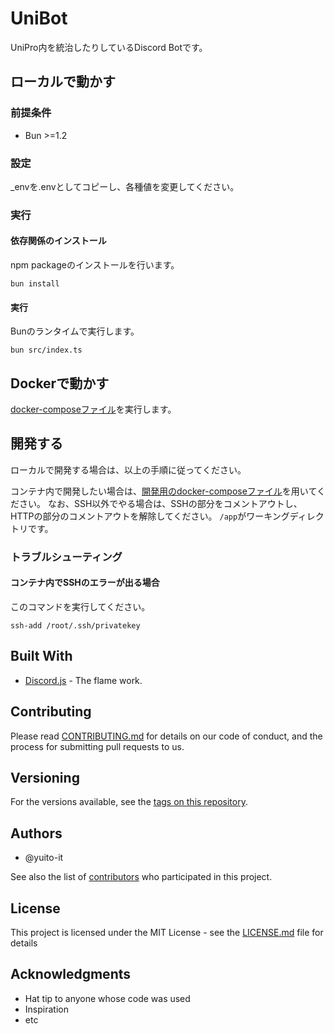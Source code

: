 # UniBot

UniPro内を統治したりしているDiscord Botです。

## ローカルで動かす

### 前提条件

- Bun >=1.2

### 設定

_envを.envとしてコピーし、各種値を変更してください。

### 実行

#### 依存関係のインストール

npm packageのインストールを行います。

```shell
bun install
```

#### 実行

Bunのランタイムで実行します。

```shell
bun src/index.ts
```

## Dockerで動かす

[docker-composeファイル](docker-compose.prod.yaml)を実行します。

## 開発する

ローカルで開発する場合は、以上の手順に従ってください。

コンテナ内で開発したい場合は、[開発用のdocker-composeファイル](_docker-compose.dev.yaml)を用いてください。
なお、SSH以外でやる場合は、SSHの部分をコメントアウトし、HTTPの部分のコメントアウトを解除してください。 
`/app`がワーキングディレクトリです。

### トラブルシューティング

#### コンテナ内でSSHのエラーが出る場合

このコマンドを実行してください。

```shell
ssh-add /root/.ssh/privatekey
```

## Built With

- [Discord.js](https://discordjs.dev/#/) - The flame work.

## Contributing

Please read [CONTRIBUTING.md](CONTRIBUTING.md) for details on our code of conduct, and the process for submitting pull requests to us.

## Versioning

For the versions available, see the [tags on this repository](https://github.com/yuito-it/UntitledBot/tags).

## Authors

- @yuito-it

See also the list of [contributors](https://github.com/your/project/contributors) who participated in this project.

## License

This project is licensed under the MIT License - see the [LICENSE.md](LICENSE.md) file for details

## Acknowledgments

- Hat tip to anyone whose code was used
- Inspiration
- etc
